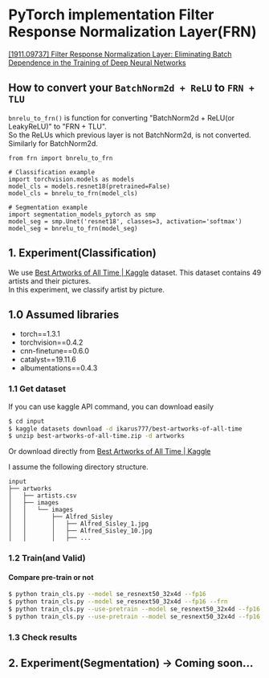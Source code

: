 # PyTorch implementation Filter Response Normalization Layer(FRN)

[\[1911\.09737\] Filter Response Normalization Layer: Eliminating Batch Dependence in the Training of Deep Neural Networks](https://arxiv.org/abs/1911.09737)


## How to convert your `BatchNorm2d + ReLU` to `FRN + TLU`

`bnrelu_to_frn()` is function for converting "BatchNorm2d + ReLU(or LeakyReLU)" to "FRN + TLU".  
So the ReLUs which previous layer is not BatchNorm2d, is not converted.  
Similarly for BatchNorm2d.

```python3
from frn import bnrelu_to_frn

# Classification example
import torchvision.models as models
model_cls = models.resnet18(pretrained=False)
model_cls = bnrelu_to_frn(model_cls)

# Segmentation example
import segmentation_models_pytorch as smp
model_seg = smp.Unet('resnet18', classes=3, activation='softmax')
model_seg = bnrelu_to_frn(model_seg)
```

## 1. Experiment(Classification)

We use [Best Artworks of All Time \| Kaggle](https://www.kaggle.com/ikarus777/best-artworks-of-all-time) dataset.
This dataset contains 49 artists and their pictures.  
In this experiment, we classify artist by picture.


## 1.0 Assumed libraries

- torch==1.3.1
- torchvision==0.4.2
- cnn-finetune==0.6.0
- catalyst==19.11.6
- albumentations==0.4.3

### 1.1 Get dataset

If you can use kaggle API command, you can download easily

```bash
$ cd input
$ kaggle datasets download -d ikarus777/best-artworks-of-all-time
$ unzip best-artworks-of-all-time.zip -d artworks
```

Or download directly from [Best Artworks of All Time \| Kaggle](https://www.kaggle.com/ikarus777/best-artworks-of-all-time)


I assume the following directory structure.

```text
input
├── artworks
│   ├── artists.csv
│   ├── images
│   │   └── images
│   │       ├── Alfred_Sisley
│   │       │   ├── Alfred_Sisley_1.jpg
│   │       │   ├── Alfred_Sisley_10.jpg
│   │       │   ├── ...
```

### 1.2 Train(and Valid)

#### Compare pre-train or not

```bash
$ python train_cls.py --model se_resnext50_32x4d --fp16
$ python train_cls.py --model se_resnext50_32x4d --fp16 --frn
$ python train_cls.py --use-pretrain --model se_resnext50_32x4d --fp16
$ python train_cls.py --use-pretrain --model se_resnext50_32x4d --fp16 --frn
```

### 1.3 Check results


## 2. Experiment(Segmentation) -> Coming soon...
